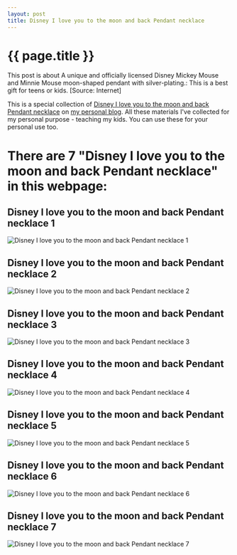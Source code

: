 ```yaml
---
layout: post
title: Disney I love you to the moon and back Pendant necklace
---
```


{{ page.title }}
================

This post is about A unique and officially licensed Disney Mickey Mouse and Minnie Mouse moon-shaped pendant with silver-plating.: This is a best gift for teens or kids. [Source: Internet]

This is a special collection of [Disney I love you to the moon and back Pendant necklace](https://hoanghabc.github.io/2021/12/18/Disney-I-love-you-to-the-moon-and-back-Pendant-necklace.html) on [my personal blog](https://hoanghabc.github.io/). All these materials I've collected for my personal purpose - teaching my kids. You can use these for your personal use too.

# **There are 7 "Disney I love you to the moon and back Pendant necklace" in this webpage:**

## Disney I love you to the moon and back Pendant necklace 1

![Disney I love you to the moon and back Pendant necklace 1](https://hoanghabc.github.io/images/Disney-I-love-you-to-the-moon-and-back-Pendant-necklace-1.png)

<script async src="https://pagead2.googlesyndication.com/pagead/js/adsbygoogle.js?client=ca-pub-6753140515841889" crossorigin="anonymous"></script> <ins class="adsbygoogle" style="display:block" data-ad-format="autorelaxed" data-ad-client="ca-pub-6753140515841889" data-ad-slot="5405745125"></ins><script>(adsbygoogle = window.adsbygoogle || []).push({}); </script>

## Disney I love you to the moon and back Pendant necklace 2

![Disney I love you to the moon and back Pendant necklace 2](https://hoanghabc.github.io/images/Disney-I-love-you-to-the-moon-and-back-Pendant-necklace-2.png)

## Disney I love you to the moon and back Pendant necklace 3

![Disney I love you to the moon and back Pendant necklace 3](https://hoanghabc.github.io/images/Disney-I-love-you-to-the-moon-and-back-Pendant-necklace-3.png)

## Disney I love you to the moon and back Pendant necklace 4

![Disney I love you to the moon and back Pendant necklace 4](https://hoanghabc.github.io/images/Disney-I-love-you-to-the-moon-and-back-Pendant-necklace-4.png)

## Disney I love you to the moon and back Pendant necklace 5

![Disney I love you to the moon and back Pendant necklace 5](https://hoanghabc.github.io/images/Disney-I-love-you-to-the-moon-and-back-Pendant-necklace-5.png)

## Disney I love you to the moon and back Pendant necklace 6

![Disney I love you to the moon and back Pendant necklace 6](https://hoanghabc.github.io/images/Disney-I-love-you-to-the-moon-and-back-Pendant-necklace-6.png)

## Disney I love you to the moon and back Pendant necklace 7

![Disney I love you to the moon and back Pendant necklace 7](https://hoanghabc.github.io/images/Disney-I-love-you-to-the-moon-and-back-Pendant-necklace-7.png)

<script async src="https://pagead2.googlesyndication.com/pagead/js/adsbygoogle.js?client=ca-pub-6753140515841889" crossorigin="anonymous"></script> <ins class="adsbygoogle" style="display:block" data-ad-format="autorelaxed" data-ad-client="ca-pub-6753140515841889" data-ad-slot="5405745125"></ins><script>(adsbygoogle = window.adsbygoogle || []).push({}); </script>

